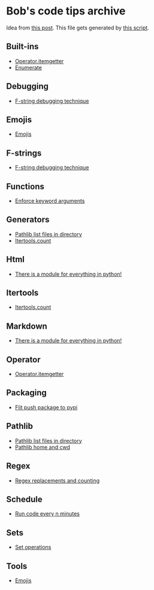 # Bob's code tips archive

Idea from [this post](https://www.edwinwenink.xyz/posts/42-vim_notetaking/).
This file gets generated by [this script](index.py).

## Built-ins

- [Operator.itemgetter](notes/20220905183749.md)
- [Enumerate](notes/20220905182723.md)


## Debugging

- [F-string debugging technique](notes/20220904165337.md)


## Emojis

- [Emojis](notes/20220905131245.md)


## F-strings

- [F-string debugging technique](notes/20220904165337.md)


## Functions

- [Enforce keyword arguments](notes/20220905101227.md)


## Generators

- [Pathlib list files in directory](notes/20220904164101.md)
- [Itertools.count](notes/20220906094357.md)


## Html

- [There is a module for everything in python!](notes/20220904164714.md)


## Itertools

- [Itertools.count](notes/20220906094357.md)


## Markdown

- [There is a module for everything in python!](notes/20220904164714.md)


## Operator

- [Operator.itemgetter](notes/20220905183749.md)


## Packaging

- [Flit push package to pypi](notes/20220905120042.md)


## Pathlib

- [Pathlib list files in directory](notes/20220904164101.md)
- [Pathlib home and cwd](notes/20220904163710.md)


## Regex

- [Regex replacements and counting](notes/20220904170128.md)


## Schedule

- [Run code every n minutes](notes/20220904170240.md)


## Sets

- [Set operations](notes/20220906094900.md)


## Tools

- [Emojis](notes/20220905131245.md)



